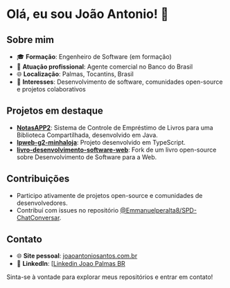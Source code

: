 # Olá, eu sou João Antonio! 👋

## Sobre mim

- 🎓 **Formação**: Engenheiro de Software (em formação)
- 💼 **Atuação profissional**: Agente comercial no Banco do Brasil
- 🌐 **Localização**: Palmas, Tocantins, Brasil
- 🌱 **Interesses**: Desenvolvimento de software, comunidades open-source e projetos colaborativos

## Projetos em destaque

- [**NotasAPP2**](https://github.com/JoaoPalmasBR/notasAPP2): Sistema de Controle de Empréstimo de Livros para uma Biblioteca Compartilhada, desenvolvido em Java.
- [**lpweb-g2-minhaloja**](https://github.com/JoaoPalmasBR/lpweb-g2-minhaloja): Projeto desenvolvido em TypeScript.
- [**livro-desenvolvimento-software-web**](https://github.com/JoaoPalmasBR/livro-desenvolvimento-software-web): Fork de um livro open-source sobre Desenvolvimento de Software para a Web.

## Contribuições

- Participo ativamente de projetos open-source e comunidades de desenvolvedores.
- Contribuí com issues no repositório [@Emmanuelperalta8/SPD-ChatConversar](https://github.com/Emmanuelperalta8/SPD-ChatConversar).

## Contato

- 🌐 **Site pessoal**: [joaoantoniosantos.com.br](http://joaoantoniosantos.com.br)
- 💼 **LinkedIn**: [[Linkedin Joao Palmas BR](https://br.linkedin.com/in/joaopalmasbr)

Sinta-se à vontade para explorar meus repositórios e entrar em contato!

